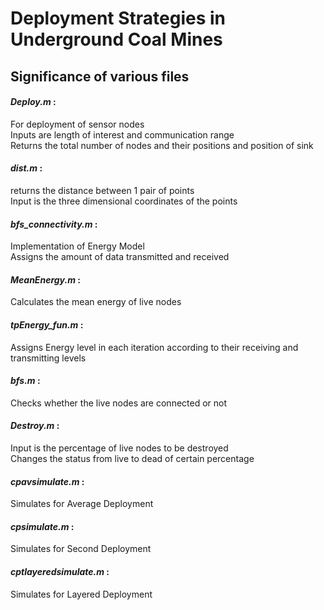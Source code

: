 # Deployment Strategies in Underground Coal Mines



## Significance of various files 

#### _Deploy.m_ : 
For deployment of sensor nodes\
Inputs are length of interest and communication range\
Returns the total number of nodes and their positions and position of sink


#### _dist.m_ : 
returns the distance between 1 pair of points\
Input is the three dimensional coordinates of the points

#### _bfs\_connectivity.m_ : 
Implementation of Energy Model\
Assigns the amount of data transmitted and received


#### _MeanEnergy.m_ :
Calculates the mean energy of live nodes

#### _tpEnergy\_fun.m_ :
Assigns Energy level in each iteration according to their receiving and transmitting levels

#### _bfs.m_ :
Checks whether the live nodes are connected or not

#### _Destroy.m_ :
Input is the percentage of live nodes to be destroyed\
Changes the status from live to dead of certain percentage

#### _cpavsimulate.m_ :
Simulates for Average Deployment

#### _cpsimulate.m_ : 
Simulates for Second Deployment

#### _cptlayeredsimulate.m_ :
Simulates for Layered Deployment
